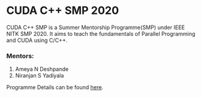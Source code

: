 # CUDA C++ SMP 2020

CUDA C++ SMP is a Summer Mentorship Programme(SMP) under IEEE NITK SMP 2020. It aims to teach the fundamentals of Parallel Programming and CUDA using C/C++.

### Mentors:
1. Ameya N Deshpande
2. Niranjan S Yadiyala

Programme Details can be found [here](https://sites.google.com/view/ieee-cuda-cpp-smp-2020).
